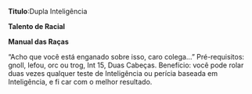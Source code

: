 **Titulo**:Dupla Inteligência

**Talento de Racial**

**Manual das Raças**

 “Acho que você está enganado sobre isso, caro colega...” Pré-requisitos: gnoll, lefou, orc ou trog, Int 15, Duas Cabeças. Benefício: você pode rolar duas vezes qualquer teste de Inteligência ou perícia baseada em Inteligência, e fi car com o melhor resultado.